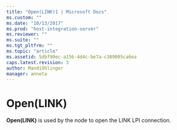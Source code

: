 ```yaml
---
title: "Open(LINK)1 | Microsoft Docs"
ms.custom: ""
ms.date: "10/13/2017"
ms.prod: "host-integration-server"
ms.reviewer: ""
ms.suite: ""
ms.tgt_pltfrm: ""
ms.topic: "article"
ms.assetid: 5dbf90ec-a156-4d4c-be7a-c389005ca6ea
caps.latest.revision: 3
author: MandiOhlinger
manager: anneta
---
```

# Open(LINK)
**Open(LINK)** is used by the node to open the LINK LPI connection.